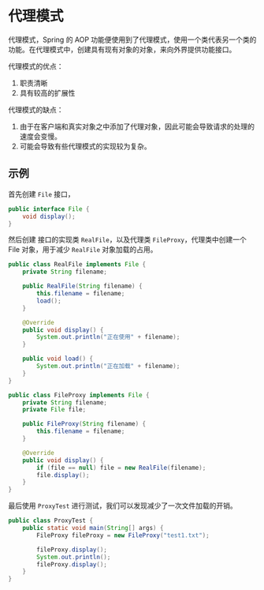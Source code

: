 # 代理模式

代理模式，Spring 的 AOP 功能便使用到了代理模式，使用一个类代表另一个类的功能。在代理模式中，创建具有现有对象的对象，来向外界提供功能接口。

代理模式的优点：
1. 职责清晰
2. 具有较高的扩展性


代理模式的缺点：
1. 由于在客户端和真实对象之中添加了代理对象，因此可能会导致请求的处理的速度会变慢。
2. 可能会导致有些代理模式的实现较为复杂。
 

## 示例

首先创建 `File` 接口，
```java
public interface File {
    void display();
}
```

然后创建 接口的实现类 `RealFile`，以及代理类 `FileProxy`，代理类中创建一个 File 对象，用于减少 `RealFile` 对象加载的占用。
```java
public class RealFile implements File {
    private String filename;

    public RealFile(String filename) {
        this.filename = filename;
        load();
    }

    @Override
    public void display() {
        System.out.println("正在使用" + filename);
    }

    public void load() {
        System.out.println("正在加载" + filename);
    }
}
```
```java
public class FileProxy implements File {
    private String filename;
    private File file;

    public FileProxy(String filename) {
        this.filename = filename;
    }

    @Override
    public void display() {
        if (file == null) file = new RealFile(filename);
        file.display();
    }
}
```
最后使用 `ProxyTest` 进行测试，我们可以发现减少了一次文件加载的开销。
```java
public class ProxyTest {
    public static void main(String[] args) {
        FileProxy fileProxy = new FileProxy("test1.txt");

        fileProxy.display();
        System.out.println();
        fileProxy.display();
    }
}
```